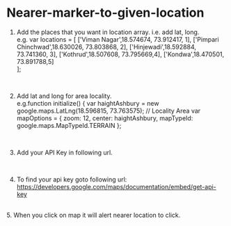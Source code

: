 # Nearer-marker-to-given-location

1. Add the places that you want in location array. i.e. add lat, long.<br />
e.g. 	var locations = [
	  ['Viman Nagar',18.574674, 73.912417, 1],
	  ['Pimpari Chinchwad',18.630026, 73.803868, 2],
	  ['Hinjewadi',18.592884, 73.741360, 3],
	  ['Kothrud',18.507608, 73.795669,4],
	  ['Kondwa',18.470501, 73.891788,5]	  
	];
<br />

2. Add lat and long for area locality.<br />
  e.g.function initialize() {
	  var haightAshbury = new google.maps.LatLng(18.596815, 73.763575); // Locality Area
	  var mapOptions = {
		zoom: 12,
		center: haightAshbury,
		mapTypeId: google.maps.MapTypeId.TERRAIN
	  };
<br />  

3. Add your API Key in following url.<br />
    <script async defer
    src="https://maps.googleapis.com/maps/api/js?key=YOUR_API_KEY&callback=initialize">
    </script>
<br />  

4. To find your api key goto following url:<br />
  https://developers.google.com/maps/documentation/embed/get-api-key
 
<br /> 
5. When you click on map it will alert nearer location to click.
